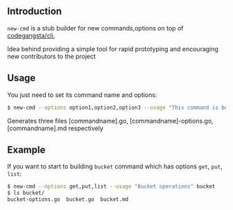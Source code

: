 ## Introduction

`new-cmd` is a stub builder for new commands,options on top of [codegangsta/cli](https://github.com/codegangsta/cli),

Idea behind providing a simple tool for rapid prototyping and encouraging new contributors to the project

## Usage

You just need to set its command name and options:

```bash
$ new-cmd --options option1,option2,option3 --usage "This command is best" [commandname]
```

Generates three files [commandname].go, [commandname]-options.go, [commandname].md respectively

## Example

If you want to start to building `bucket` command which has options `get`, `put`, `list`:

```bash
$ new-cmd --options get,put,list --usage "Bucket operations" bucket
$ ls bucket/
bucket-options.go  bucket.go  bucket.md
```
